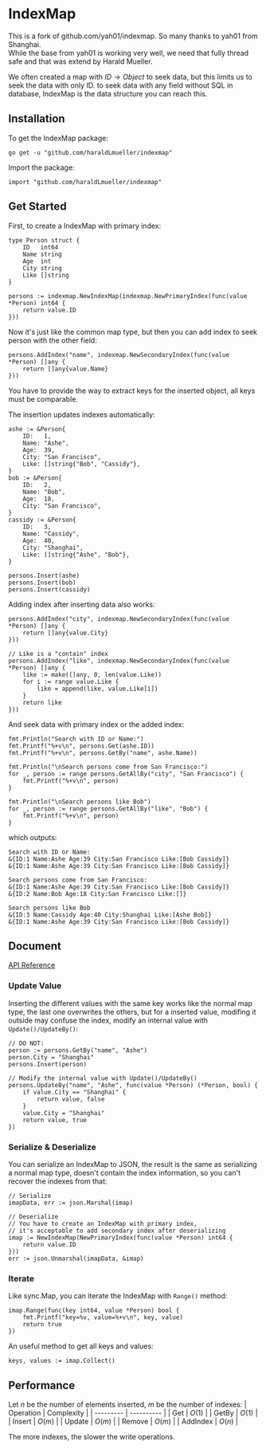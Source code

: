 # IndexMap

This is a fork of github.com/yah01/indexmap. So many thanks to yah01 from Shanghai.  
While the base from yah01 is working very well, we need that fully thread safe and that was extend by Harald Mueller.

We often created a map with $ID \to Object$ to seek data, but this limits us to seek the data with only ID. to seek data with any field without SQL in database, IndexMap is the data structure you can reach this.

## Installation
To get the IndexMap package:
```shell
go get -u "github.com/haraldLmueller/indexmap"
```

Import the package:
```golang
import "github.com/haraldLmueller/indexmap"
```

## Get Started
First, to create a IndexMap with primary index:
```golang
type Person struct {
	ID   int64
	Name string
	Age  int
	City string
	Like []string
}

persons := indexmap.NewIndexMap(indexmap.NewPrimaryIndex(func(value *Person) int64 {
    return value.ID
}))
```

Now it's just like the common map type, but then you can add index to seek person with the other field:
```golang
persons.AddIndex("name", indexmap.NewSecondaryIndex(func(value *Person) []any {
    return []any{value.Name}
}))
```
You have to provide the way to extract keys for the inserted object, all keys must be comparable.

The insertion updates indexes automatically:
```golang
ashe := &Person{
    ID:   1,
    Name: "Ashe",
    Age:  39,
    City: "San Francisco",
    Like: []string{"Bob", "Cassidy"},
}
bob := &Person{
    ID:   2,
    Name: "Bob",
    Age:  18,
    City: "San Francisco",
}
cassidy := &Person{
    ID:   3,
    Name: "Cassidy",
    Age:  40,
    City: "Shanghai",
    Like: []string{"Ashe", "Bob"},
}

persons.Insert(ashe)
persons.Insert(bob)
persons.Insert(cassidy)
```

Adding index after inserting data also works:
```golang
persons.AddIndex("city", indexmap.NewSecondaryIndex(func(value *Person) []any {
    return []any{value.City}
}))

// Like is a "contain" index
persons.AddIndex("like", indexmap.NewSecondaryIndex(func(value *Person) []any {
    like := make([]any, 0, len(value.Like))
    for i := range value.Like {
        like = append(like, value.Like[i])
    }
    return like
}))
```

And seek data with primary index or the added index:
```golang
fmt.Println("Search with ID or Name:")
fmt.Printf("%+v\n", persons.Get(ashe.ID))
fmt.Printf("%+v\n", persons.GetBy("name", ashe.Name))

fmt.Println("\nSearch persons come from San Francisco:")
for _, person := range persons.GetAllBy("city", "San Francisco") {
    fmt.Printf("%+v\n", person)
}

fmt.Println("\nSearch persons like Bob")
for _, person := range persons.GetAllBy("like", "Bob") {
    fmt.Printf("%+v\n", person)
}
```

which outputs:
```golang
Search with ID or Name:
&{ID:1 Name:Ashe Age:39 City:San Francisco Like:[Bob Cassidy]}
&{ID:1 Name:Ashe Age:39 City:San Francisco Like:[Bob Cassidy]}

Search persons come from San Francisco:
&{ID:1 Name:Ashe Age:39 City:San Francisco Like:[Bob Cassidy]}
&{ID:2 Name:Bob Age:18 City:San Francisco Like:[]}

Search persons like Bob
&{ID:3 Name:Cassidy Age:40 City:Shanghai Like:[Ashe Bob]}
&{ID:1 Name:Ashe Age:39 City:San Francisco Like:[Bob Cassidy]}
```

## Document
[API Reference](https://pkg.go.dev/github.com/haraldLmueller/indexmap)

### Update Value
Inserting the different values with the same key works like the normal map type, the last one overwrites the others, but for a inserted value, modifing it outside may confuse the index, modify an internal value with `Update()/UpdateBy()`:
```golang
// DO NOT:
person := persons.GetBy("name", "Ashe")
person.City = "Shanghai"
persons.Insert(person)

// Modify the internal value with Update()/UpdateBy()
persons.UpdateBy("name", "Ashe", func(value *Person) (*Person, bool) {
    if value.City == "Shanghai" {
        return value, false
    }
    value.City = "Shanghai"
    return value, true
})
```

### Serialize & Deserialize
You can serialize an IndexMap to JSON, the result is the same as serializing a normal map type, doesn't contain the index information, so you can't recover the indexes from that:
```golang
// Serialize
imapData, err := json.Marshal(imap)

// Deserialize
// You have to create an IndexMap with primary index,
// it's acceptable to add secondary index after deserializing
imap := NewIndexMap(NewPrimaryIndex(func(value *Person) int64 {
    return value.ID
}))
err := json.Unmarshal(imapData, &imap)
```

### Iterate
Like sync.Map, you can iterate the IndexMap with `Range()` method:
```golang
imap.Range(func(key int64, value *Person) bool {
    fmt.Printf("key=%v, value=%+v\n", key, value)
    return true
})
```

An useful method to get all keys and values:
```golang
keys, values := imap.Collect()
```

## Performance
Let $n$ be the number of elements inserted, $m$ be the number of indexes:
| Operation | Complexity |
| --------- | ---------- |
| Get       | $O(1)$     |
| GetBy     | $O(1)$     |
| Insert    | $O(m)$     |
| Update    | $O(m)$     |
| Remove    | $O(m)$     |
| AddIndex  | $O(n)$     |

The more indexes, the slower the write operations.
